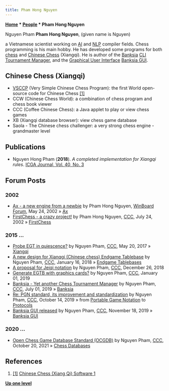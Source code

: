 ```yaml
---
title: Pham Hong Nguyen
---
```

**[Home](Home "Home") \* [People](People "People") \* Pham Hong Nguyen**



 [](File:P0.jpg) Nguyen Pham 
**Pham Hong Nguyen**, (given name is Nguyen)   

a Vietnamese scientist working on [AI](Artificial_Intelligence "Artificial Intelligence") and [NLP](https://en.wikipedia.org/wiki/Natural_language_processing) compiler fields. Chess programming is his main hobby. He has developed some programs for both [chess](Chess "Chess") and [Chinese Chess](Chinese_Chess "Chinese Chess") (Xiangqi). He is author of the [Banksia](Banksia "Banksia") [CLI](CLI "CLI") [Tournament Manager](Tournament_Manager "Tournament Manager"), and the [Graphical User Interface](GUI "GUI") [Banksia GUI](Banksia_GUI "Banksia GUI").



## Chinese Chess (Xiangqi)


* [VSCCP](index.php?title=VSCCP&action=edit&redlink=1 "VSCCP (page does not exist)") (Very Simple Chinese Chess Program): the first World open-source code for Chinese Chess <a id="cite-note-1" href="#cite-ref-1">[1]</a>
* CCW (Chinese Chess World): a combination of chess program and chess book viewer
* CCC (Coffee Chinese Chess): a Java applet to play or view chess games
* XB (Xiangqi database browser): view chess game database
* Saola - The Chinese chess challenger: a very strong chess engine - grandmaster level


## Publications


* Nguyen Hong Pham (**2018**). *A completed implementation for Xiangqi rules*. [ICGA Journal, Vol. 40, No. 3](ICGA_Journal#40_3 "ICGA Journal")


## Forum Posts


### 2002


* [Ax - a new engine from a newbie](http://www.open-aurec.com/wbforum/viewtopic.php?f=18&t=37429) by Pham Hong Nguyen, [WinBoard Forum](Computer_Chess_Forums "Computer Chess Forums"), May 24, 2002 » [Ax](Ax "Ax")
* [FirstChess - a crazy project!](https://www.stmintz.com/ccc/index.php?id=242289) by Pham Hong Nguyen, [CCC](CCC "CCC"), July 24, 2002 » [FirstChess](FirstChess "FirstChess")


### 2015 ...


* [Probe EGT in quiescence?](http://www.talkchess.com/forum/viewtopic.php?t=64030) by Nguyen Pham, [CCC](CCC "CCC"), May 20, 2017 » [Xiangqi](Chinese_Chess "Chinese Chess")
* [A new design for Xianqgi (Chinese chess) Endgame Tablebase](http://www.talkchess.com/forum/viewtopic.php?t=66337) by Nguyen Pham, [CCC](CCC "CCC"), January 16, 2018 » [Endgame Tablebases](Endgame_Tablebases "Endgame Tablebases")
* [A proposal for Jeiqi notation](http://www.talkchess.com/forum3/viewtopic.php?f=7&t=69386) by Nguyen Pham, [CCC](CCC "CCC"), December 26, 2018
* [Generate EGTB with graphics cards?](http://www.talkchess.com/forum3/viewtopic.php?f=7&t=69447) by Nguyen Pham, [CCC](CCC "CCC"), January 01, 2019
* [Banksia - Yet another Chess Tournament Manager](http://talkchess.com/forum3/viewtopic.php?f=7&t=71157&hilit=banksia) by Nguyen Pham, [CCC](CCC "CCC"), July 01, 2019 » [Banksia](Banksia "Banksia")
* [Re: PGN standard, its improvement and standardization](http://www.talkchess.com/forum3/viewtopic.php?f=7&t=72019&start=36) by Nguyen Pham, [CCC](CCC "CCC"), October 14, 2019 » from [Portable Game Notation](Portable_Game_Notation "Portable Game Notation") to [Protocols](Protocols "Protocols")
* [Banksia GUI released](http://talkchess.com/forum3/viewtopic.php?f=2&t=72350) by Nguyen Pham, [CCC](CCC "CCC"), November 18, 2019 » [Banksia GUI](Banksia_GUI "Banksia GUI")


### 2020 ...


* [Open Chess Game Database Standard (OCGDB)](https://www.talkchess.com/forum3/viewtopic.php?f=7&t=78464) by Nguyen Pham, [CCC](CCC "CCC"), October 20, 2021 » [Chess Databases](Databases "Databases")


## References


1. <a id="cite-ref-1" href="#cite-note-1">[1]</a> [Chinese Chess (Xiang Qi) Software 1](http://xiang-qi.appspot.com/software.html)

**[Up one level](People "People")**







 
